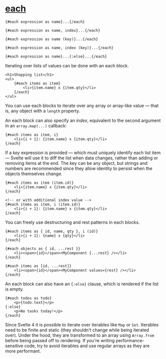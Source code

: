 # [each](https://svelte.dev/docs/logic-blocks#each)
```sveltehtml
{#each expression as name}...{/each}

{#each expression as name, index}...{/each}

{#each expression as name (key)}...{/each}

{#each expression as name, index (key)}...{/each}

{#each expression as name}...{:else}...{/each}
```
Iterating over lists of values can be done with an each block.
```sveltehtml
<h1>Shopping list</h1>
<ul>
	{#each items as item}
		<li>{item.name} x {item.qty}</li>
	{/each}
</ul>
```
You can use each blocks to iterate over any array or array-like value — that is, any object with a `length` property.

An each block can also specify an _index_, equivalent to the second argument in an `array.map(...)` callback:
```sveltehtml
{#each items as item, i}
	<li>{i + 1}: {item.name} x {item.qty}</li>
{/each}
```
If a _key_ expression is provided — which must uniquely identify each list item — Svelte will use it to diff the list when data changes, rather than adding or removing items at the end. The key can be any object, but strings and numbers are recommended since they allow identity to persist when the objects themselves change.
```sveltehtml
{#each items as item (item.id)}
	<li>{item.name} x {item.qty}</li>
{/each}

<!-- or with additional index value -->
{#each items as item, i (item.id)}
	<li>{i + 1}: {item.name} x {item.qty}</li>
{/each}
```
You can freely use destructuring and rest patterns in each blocks.
```sveltehtml
{#each items as { id, name, qty }, i (id)}
	<li>{i + 1}: {name} x {qty}</li>
{/each}

{#each objects as { id, ...rest }}
	<li><span>{id}</span><MyComponent {...rest} /></li>
{/each}

{#each items as [id, ...rest]}
	<li><span>{id}</span><MyComponent values={rest} /></li>
{/each}
```
An each block can also have an `{:else}` clause, which is rendered if the list is empty.
```sveltehtml
{#each todos as todo}
	<p>{todo.text}</p>
{:else}
	<p>No tasks today!</p>
{/each}
```
Since Svelte 4 it is possible to iterate over iterables like `Map` or `Set`. Iterables need to be finite and static (they shouldn't change while being iterated over). Under the hood, they are transformed to an array using `Array.from` before being passed off to rendering. If you're writing performance-sensitive code, try to avoid iterables and use regular arrays as they are more performant.
